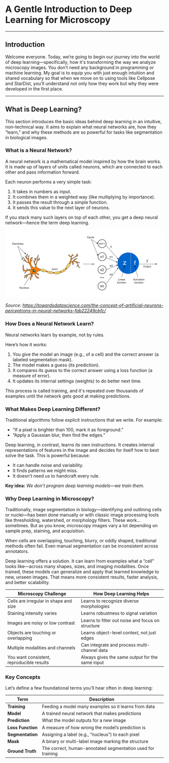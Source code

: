 # A Gentle Introduction to Deep Learning for Microscopy

---

## Introduction

Welcome everyone. Today, we’re going to begin our journey into the world of deep learning—specifically, how it's transforming the way we analyze microscopy images. You don’t need any background in programming or machine learning. My goal is to equip you with just enough intuition and shared vocabulary so that when we move on to using tools like Cellpose and StarDist, you’ll understand not only how they work but why they were developed in the first place.

---

## What is Deep Learning?

This section introduces the basic ideas behind deep learning in an intuitive, non-technical way. It aims to explain what neural networks are, how they “learn,” and why these methods are so powerful for tasks like segmentation in biological images.


### What is a Neural Network?

A neural network is a mathematical model inspired by how the brain works. It is made up of layers of units called neurons, which are connected to each other and pass information forward.

Each neuron performs a very simple task:
1. It takes in numbers as input.
2. It combines them in a weighted way (like multiplying by importance).
3. It passes the result through a simple function.
4. It sends this value to the next layer of neurons.

If you stack many such layers on top of each other, you get a deep neural network—hence the term deep learning.


<div align="center">
    <img src="../../../_static/images/deep_learning/ann.png" alt="ANN" width="700">
</div>

*Source: https://towardsdatascience.com/the-concept-of-artificial-neurons-perceptrons-in-neural-networks-fab22249cbfc/*


### How Does a Neural Network Learn?
Neural networks learn by example, not by rules.

Here’s how it works:

1. You give the model an image (e.g., of a cell) and the correct answer (a labeled segmentation mask).
2. The model makes a guess (its prediction).
3. It compares its guess to the correct answer using a loss function (a measure of error).
4. It updates its internal settings (weights) to do better next time.

This process is called training, and it's repeated over thousands of examples until the network gets good at making predictions.


### What Makes Deep Learning Different?
Traditional algorithms follow explicit instructions that we write. For example:

- “If a pixel is brighter than 100, mark it as foreground.”
- “Apply a Gaussian blur, then find the edges.”

Deep learning, in contrast, learns its own instructions. It creates internal representations of features in the image and decides for itself how to best solve the task. This is powerful because:

- It can handle noise and variability.
- It finds patterns we might miss.
- It doesn’t need us to handcraft every rule.

**Key idea:** *We don’t program deep learning models—we train them.*


### Why Deep Learning in Microscopy?

Traditionally, image segmentation in biology—identifying and outlining cells or nuclei—has been done manually or with classic image processing tools like thresholding, watershed, or morphology filters. These work… sometimes. But as you know, microscopy images vary a lot depending on sample prep, staining, and acquisition.

When cells are overlapping, touching, blurry, or oddly shaped, traditional methods often fail. Even manual segmentation can be inconsistent across annotators.

Deep learning offers a solution. It can learn from examples what a “cell” looks like—across many shapes, sizes, and imaging modalities. Once trained, these models can generalize and apply that learned knowledge to new, unseen images. That means more consistent results, faster analysis, and better scalability.

| Microscopy Challenge                      | How Deep Learning Helps                           |
| ----------------------------------------- | ------------------------------------------------- |
| Cells are irregular in shape and size     | Learns to recognize diverse morphologies          |
| Staining intensity varies                 | Learns robustness to signal variation             |
| Images are noisy or low contrast          | Learns to filter out noise and focus on structure |
| Objects are touching or overlapping       | Learns object-level context, not just edges       |
| Multiple modalities and channels          | Can integrate and process multi-channel data      |
| You want consistent, reproducible results | Always gives the same output for the same input   |



### Key Concepts
Let’s define a few foundational terms you’ll hear often in deep learning:

| Term              | Description                                                 |
| ----------------- | ----------------------------------------------------------- |
| **Training**      | Feeding a model many examples so it learns from data        |
| **Model**         | A trained neural network that makes predictions             |
| **Prediction**    | What the model outputs for a new image                      |
| **Loss Function** | A measure of how wrong the model’s prediction is            |
| **Segmentation**  | Assigning a label (e.g., “nucleus”) to each pixel           |
| **Mask**          | A binary or multi-label image marking the structure         |
| **Ground Truth**  | The correct, human-annotated segmentation used for training |
